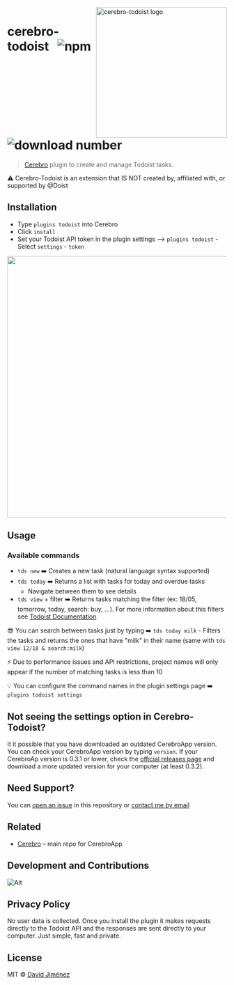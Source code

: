 <img width="300" align="right" alt="cerebro-todoist logo" src="https://user-images.githubusercontent.com/77246331/174854937-535dccc9-6d27-4bf8-927f-f4e664ca0a0f.png"/>

# cerebro-todoist &nbsp; ![npm](https://img.shields.io/npm/v/cerebro-cerebro-todoist?color=green) ![download number](https://img.shields.io/npm/dt/cerebro-cerebro-todoist)


> [Cerebro](https://cerebroapp.com) plugin to create and manage Todoist tasks.

⚠️ Cerebro-Todoist is an extension that IS NOT created by, affiliated with, or supported by @Doist

## Installation

- Type `plugins todoist` into Cerebro
- Click `install`
- Set your Todoist API token in the plugin settings --> `plugins todoist` - Select `settings` - `token`

<p align="center">
  <img width="600" src="https://user-images.githubusercontent.com/77246331/169042136-e94d61a0-9bac-4992-80f3-0c62396a616d.png"
</p>

## Usage

### Available commands

- `tds new` ➡️ Creates a new task (natural language syntax supported)
- `tds today` ➡️ Returns a list with tasks for today and overdue tasks
  - Navigate between them to see details
- `tds view` + filter ➡️ Returns tasks matching the filter (ex: 18/05, tomorrow, today, search: buy, ...). For more information about this filters see [Todoist Documentation](https://todoist.com/help/articles/introduction-to-filters)

😎 You can search between tasks just by typing ➡️ `tds today milk` - Filters the tasks and returns the ones that have "milk" in their name (same with `tds view 12/10 & search:milk`)

⚡ Due to performance issues and API restrictions, project names will only appear if the number of matching tasks is less than 10

💡 You can configure the command names in the plugin settings page ➡️ `plugins todoist settings`

## Not seeing the settings option in Cerebro-Todoist?

It it possible that you have downloaded an outdated CerebroApp version. You can check your CerebroApp version by typing `version`.
If your CerebroAp version is 0.3.1 or lower, check the [official releases page](https://github.com/cerebroapp/cerebro/releases) and download a more updated version for your computer (at least 0.3.2).

## Need Support?

You can [open an issue](https://github.com/dubisdev/cerebro-todoist/issues/new) in this repository or [contact me by email](mailto:dubisdev@gmail.com)

## Related

- [Cerebro](http://github.com/KELiON/cerebro) – main repo for CerebroApp

## Development and Contributions

![Alt](https://repobeats.axiom.co/api/embed/6840a1046d869af4ed1f31cd936af3b7a7e6a192.svg "Repobeats analytics image")

## Privacy Policy

No user data is collected. Once you install the plugin it makes requests directly to the Todoist API and the responses are sent directly to your computer. Just simple, fast and private.

## License

MIT © [David Jiménez](https://dubis.dev)
